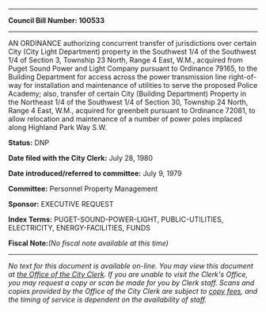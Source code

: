 

********

**Council Bill Number: 100533**
********

 AN ORDINANCE authorizing concurrent transfer of jurisdictions over certain City (City Light Department) property in the Southwest 1/4 of the Southwest 1/4 of Section 3, Township 23 North, Range 4 East, W.M., acquired from Puget Sound Power and Light Company pursuant to Ordinance 79165, to the Building Department for access across the power transmission line right-of-way for installation and maintenance of utilities to serve the proposed Police Academy; also, transfer of certain City (Building Department) Property in the Northeast 1/4 of the Southwest 1/4 of Section 30, Township 24 North, Range 4 East, W.M., acquired for greenbelt pursuant to Ordinance 72081, to allow relocation and maintenance of a number of power poles implaced along Highland Park Way S.W.

**Status:** DNP
   
**Date filed with the City Clerk:** July 28, 1980
   
   
**Date introduced/referred to committee:** July 9, 1979
   
**Committee:** Personnel Property Management
   
**Sponsor:** EXECUTIVE REQUEST
   
   
**Index Terms:** PUGET-SOUND-POWER-LIGHT, PUBLIC-UTILITIES, ELECTRICITY, ENERGY-FACILITIES, FUNDS

**Fiscal Note:**_(No fiscal note available at this time)_
********

_No text for this document is available on-line. You may view this document at [the Office of the City Clerk](http://www.seattle.gov/leg/clerk/contactUs.htm). If you are unable to visit the Clerk's Office, you may request a copy or scan be made for you by Clerk staff. Scans and copies provided by the Office of the City Clerk are subject to [copy fees](http://clerk.seattle.gov/~public/clerkfees.htm), and the timing of service is dependent on the availability of staff._

